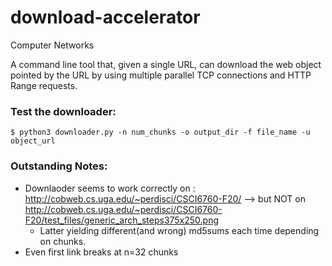 # download-accelerator
Computer Networks

A command line tool that, given a single URL, can download the web object pointed by the URL by using multiple parallel TCP connections and HTTP Range requests.


### Test the downloader:
```
$ python3 downloader.py -n num_chunks -o output_dir -f file_name -u object_url
```

### Outstanding Notes:
- Downlaoder seems to work correctly on : http://cobweb.cs.uga.edu/~perdisci/CSCI6760-F20/  --> but NOT on http://cobweb.cs.uga.edu/~perdisci/CSCI6760-F20/test_files/generic_arch_steps375x250.png
  - Latter yielding different(and wrong) md5sums each time depending on chunks.
- Even first link breaks at n=32 chunks

